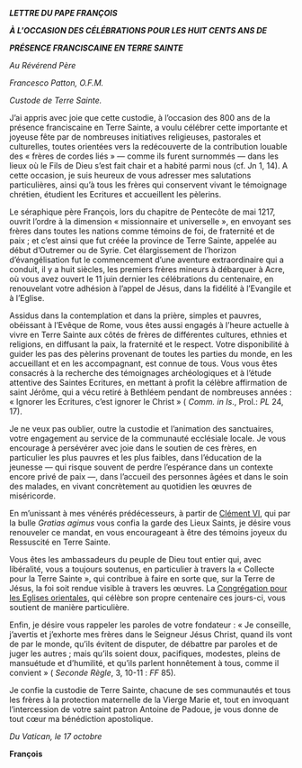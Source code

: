 ***LETTRE DU PAPE FRANÇOIS***

***À L'OCCASION DES CÉLÉBRATIONS POUR LES HUIT CENTS ANS DE***

***PRÉSENCE FRANCISCAINE EN TERRE SAINTE***

*Au Révérend Père*

*Francesco Patton, O.F.M.*

*Custode de Terre Sainte.*

J’ai appris avec joie que cette custodie, à l’occasion des 800 ans de la présence franciscaine en Terre Sainte, a voulu célébrer cette importante et joyeuse fête par de nombreuses initiatives religieuses, pastorales et culturelles, toutes orientées vers la redécouverte de la contribution louable des « frères de cordes liés » — comme ils furent surnommés — dans les lieux où le Fils de Dieu s’est fait chair et a habité parmi nous (cf. Jn 1, 14). A cette occasion, je suis heureux de vous adresser mes salutations particulières, ainsi qu’à tous les frères qui conservent vivant le témoignage chrétien, étudient les Ecritures et accueillent les pèlerins.

Le séraphique père François, lors du chapitre de Pentecôte de mai 1217, ouvrit l’ordre à la dimension « missionnaire et universelle », en envoyant ses frères dans toutes les nations comme témoins de foi, de fraternité et de paix ; et c’est ainsi que fut créée la province de Terre Sainte, appelée au début d’Outremer ou de Syrie. Cet élargissement de l’horizon d’évangélisation fut le commencement d’une aventure extraordinaire qui a conduit, il y a huit siècles, les premiers frères mineurs à débarquer à Acre, où vous avez ouvert le 11 juin dernier les célébrations du centenaire, en renouvelant votre adhésion à l’appel de Jésus, dans la fidélité à l’Evangile et à l’Eglise.

Assidus dans la contemplation et dans la prière, simples et pauvres, obéissant à l’Evêque de Rome, vous êtes aussi engagés à l’heure actuelle à vivre en Terre Sainte aux côtés de frères de différentes cultures, ethnies et religions, en diffusant la paix, la fraternité et le respect. Votre disponibilité à guider les pas des pèlerins provenant de toutes les parties du monde, en les accueillant et en les accompagnant, est connue de tous. Vous vous êtes consacrés à la recherche des témoignages archéologiques et à l’étude attentive des Saintes Ecritures, en mettant à profit la célèbre affirmation de saint Jérôme, qui a vécu retiré à Bethléem pendant de nombreuses années : « Ignorer les Ecritures, c’est ignorer le Christ » ( *Comm. in Is*., Prol.: *PL* 24, 17).

Je ne veux pas oublier, outre la custodie et l’animation des sanctuaires, votre engagement au service de la communauté ecclésiale locale. Je vous encourage à persévérer avec joie dans le soutien de ces frères, en particulier les plus pauvres et les plus faibles, dans l’éducation de la jeunesse — qui risque souvent de perdre l’espérance dans un contexte encore privé de paix —, dans l’accueil des personnes âgées et dans le soin des malades, en vivant concrètement au quotidien les œuvres de miséricorde.

En m’unissant à mes vénérés prédécesseurs, à partir de [Clément VI](http://w2.vatican.va/content/clemens-vi/fr.html), qui par la bulle *Gratias agimus* vous confia la garde des Lieux Saints, je désire vous renouveler ce mandat, en vous encourageant à être des témoins joyeux du Ressuscité en Terre Sainte.

Vous êtes les ambassadeurs du peuple de Dieu tout entier qui, avec libéralité, vous a toujours soutenus, en particulier à travers la « Collecte pour la Terre Sainte », qui contribue à faire en sorte que, sur la Terre de Jésus, la foi soit rendue visible à travers les œuvres. La [Congrégation pour les Eglises orientales](http://www.vatican.va/roman_curia/congregations/orientchurch/index_fr.htm), qui célèbre son propre centenaire ces jours-ci, vous soutient de manière particulière.

Enfin, je désire vous rappeler les paroles de votre fondateur : « Je conseille, j’avertis et j’exhorte mes frères dans le Seigneur Jésus Christ, quand ils vont de par le monde, qu’ils évitent de disputer, de débattre par paroles et de juger les autres ; mais qu’ils soient doux, pacifiques, modestes, pleins de mansuétude et d’humilité, et qu’ils parlent honnêtement à tous, comme il convient » ( *Seconde Règle*, 3, 10-11 : *FF* 85).

Je confie la custodie de Terre Sainte, chacune de ses communautés et tous les frères à la protection maternelle de la Vierge Marie et, tout en invoquant l’intercession de votre saint patron Antoine de Padoue, je vous donne de tout cœur ma bénédiction apostolique.

*Du Vatican, le 17 octobre*

**François**